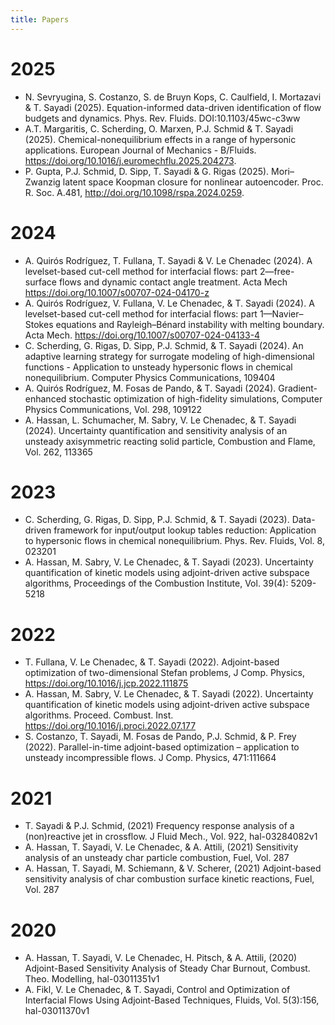 ```yaml
---
title: Papers
---
```

# 2025
* N. Sevryugina, S. Costanzo, S. de Bruyn Kops, C. Caulfield, I. Mortazavi & T. Sayadi (2025). Equation-informed data-driven identification of flow budgets and dynamics. Phys. Rev. Fluids. DOI:10.1103/45wc-c3ww
* A.T. Margaritis, C. Scherding, O. Marxen, P.J. Schmid & T. Sayadi (2025). Chemical-nonequilibrium effects in a range of hypersonic applications. European Journal of Mechanics - B/Fluids. https://doi.org/10.1016/j.euromechflu.2025.204273.
* P. Gupta, P.J. Schmid, D. Sipp, T. Sayadi & G. Rigas (2025). Mori–Zwanzig latent space Koopman closure for nonlinear autoencoder. Proc. R. Soc. A.481, http://doi.org/10.1098/rspa.2024.0259.

# 2024
* A. Quirós Rodríguez, T. Fullana, T. Sayadi & V. Le Chenadec (2024). A levelset-based cut-cell method for interfacial flows: part 2—free-surface flows and dynamic contact angle treatment. Acta Mech https://doi.org/10.1007/s00707-024-04170-z
* A. Quirós Rodríguez, V. Fullana, V. Le Chenadec, & T. Sayadi (2024). A levelset-based cut-cell method for interfacial flows: part 1—Navier–Stokes equations and Rayleigh–Bénard instability with melting boundary. Acta Mech. https://doi.org/10.1007/s00707-024-04133-4
* C. Scherding, G. Rigas, D. Sipp, P.J. Schmid, & T. Sayadi (2024). An adaptive learning strategy for surrogate modeling of high-dimensional functions - Application to unsteady hypersonic flows in chemical nonequilibrium. Computer Physics Communications, 109404
* A. Quirós Rodríguez, M. Fosas de Pando, & T. Sayadi (2024). Gradient-enhanced stochastic optimization of high-fidelity simulations, Computer Physics Communications, Vol. 298, 109122
* A. Hassan, L. Schumacher, M. Sabry, V. Le Chenadec, & T. Sayadi (2024). Uncertainty quantification and sensitivity analysis of an unsteady axisymmetric reacting solid particle, Combustion and Flame, Vol. 262, 113365

# 2023
* C. Scherding, G. Rigas, D. Sipp, P.J. Schmid, & T. Sayadi (2023). Data-driven framework for input/output lookup tables reduction: Application to hypersonic flows in chemical nonequilibrium. Phys. Rev. Fluids, Vol. 8, 023201
* A. Hassan, M. Sabry, V. Le Chenadec, & T. Sayadi (2023). Uncertainty quantification of kinetic models using adjoint-driven active subspace algorithms, Proceedings of the Combustion Institute,
Vol. 39(4): 5209-5218 


# 2022
* T. Fullana, V. Le Chenadec, & T. Sayadi (2022). Adjoint-based optimization of two-dimensional Stefan problems, J Comp. Physics, https://doi.org/10.1016/j.jcp.2022.111875 
* A. Hassan, M. Sabry, V. Le Chenadec, & T. Sayadi (2022). Uncertainty quantification of kinetic models using adjoint-driven active subspace algorithms. Proceed. Combust. Inst. https://doi.org/10.1016/j.proci.2022.07.177
* S. Costanzo, T. Sayadi, M. Fosas de Pando, P.J. Schmid, & P. Frey (2022). Parallel-in-time adjoint-based optimization – application to unsteady incompressible flows. J Comp. Physics, 471:111664

# 2021
* T. Sayadi & P.J. Schmid, (2021) Frequency response analysis of a (non)reactive jet in crossflow. J Fluid Mech., Vol. 922, hal-03284082v1
* A. Hassan, T. Sayadi, V. Le Chenadec, & A. Attili, (2021) Sensitivity analysis of an unsteady char particle combustion, Fuel, Vol. 287
* A. Hassan, T. Sayadi, M. Schiemann, & V. Scherer, (2021) Adjoint-based sensitivity analysis of char combustion surface kinetic reactions, Fuel, Vol. 287

# 2020
* A. Hassan, T. Sayadi, V. Le Chenadec, H. Pitsch, & A. Attili, (2020) Adjoint-Based Sensitivity Analysis of Steady Char Burnout, Combust. Theo. Modelling, hal-03011351v1
* A. Fikl, V. Le Chenadec, & T. Sayadi, Control and Optimization of Interfacial Flows Using Adjoint-Based Techniques, Fluids, Vol. 5(3):156, hal-03011370v1
